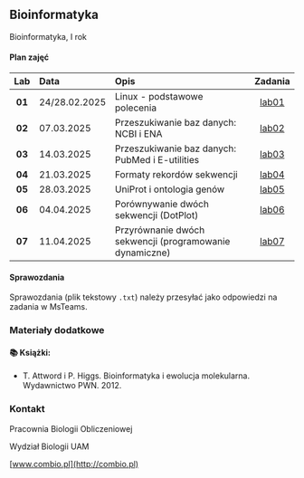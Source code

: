 ## Bioinformatyka

Bioinformatyka, I rok

#### Plan zajęć

| Lab | Data | Opis | Zadania |
| :-: | :--|:-- | :-: |
| **01** | 24/28.02.2025 | Linux - podstawowe polecenia  | [lab01](./labs/lab01.md) |
| **02** | 07.03.2025 | Przeszukiwanie baz danych: NCBI i ENA  | [lab02](./labs/lab02.md) |
| **03** | 14.03.2025 | Przeszukiwanie baz danych: PubMed i E-utilities  | [lab03](./labs/lab03.md)|
| **04** | 21.03.2025 | Formaty rekordów sekwencji  |[lab04](./labs/lab04.md)|
| **05** | 28.03.2025 | UniProt i ontologia genów  | [lab05](./labs/lab05.md)|
| **06** | 04.04.2025 | Porównywanie dwóch sekwencji (DotPlot)  |[lab06](./labs/lab06.md) |
| **07** | 11.04.2025 | Przyrównanie dwóch sekwencji (programowanie dynamiczne) | [lab07](./labs/lab07.md)|

#### Sprawozdania

Sprawozdania (plik tekstowy `.txt`) należy przesyłać jako odpowiedzi na zadania w MsTeams.


### Materiały dodatkowe


#### :books: Książki:

* T. Attword i P. Higgs. Bioinformatyka i ewolucja molekularna. Wydawnictwo PWN. 2012.


### Kontakt

Pracownia Biologii Obliczeniowej

Wydział Biologii UAM

[www.combio.pl](http://combio.pl)

